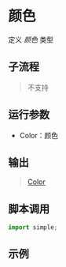 # 颜色 
定义 *颜色* 类型

## 子流程
> 不支持


## 运行参数

* Color：颜色


## 输出

>    [Color](../../types/Color.md)


## 脚本调用

```python
import simple;

```

## 示例